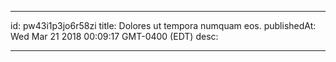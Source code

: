 
---
id: pw43i1p3jo6r58zi
title: Dolores ut tempora numquam eos.
publishedAt: Wed Mar 21 2018 00:09:17 GMT-0400 (EDT)
desc: 

---


